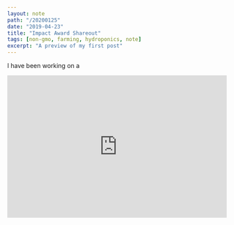 ```yaml
---
layout: note
path: "/20200125"
date: "2019-04-23"
title: "Impact Award Shareout"
tags: [non-gmo, farming, hydroponics, note]
excerpt: "A preview of my first post"
---
```



I have been working on a


<div style='position:relative; padding-bottom:calc(56.25% + 44px)'><iframe src='https://gfycat.com/ifr/OddballReadyIrishredandwhitesetter' frameborder='0' scrolling='no' width='100%' height='100%' style='position:absolute;top:0;left:0;' allowfullscreen></iframe></div>
